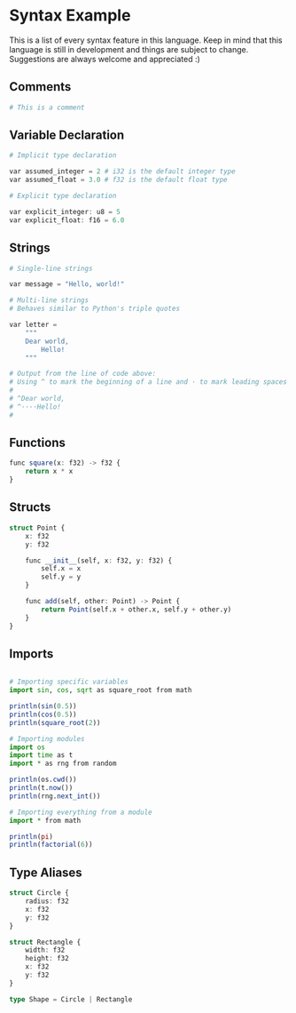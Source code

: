 # Syntax Example

This is a list of every syntax feature in this language. Keep in mind that this language is still in development and things are subject to change. Suggestions are always welcome and appreciated :)

## Comments

```julia
# This is a comment
```

## Variable Declaration

```julia
# Implicit type declaration

var assumed_integer = 2 # i32 is the default integer type
var assumed_float = 3.0 # f32 is the default float type

# Explicit type declaration

var explicit_integer: u8 = 5
var explicit_float: f16 = 6.0
```

## Strings

```julia
# Single-line strings

var message = "Hello, world!"

# Multi-line strings
# Behaves similar to Python's triple quotes

var letter =
    """
    Dear world,
        Hello!
    """

# Output from the line of code above:
# Using ^ to mark the beginning of a line and · to mark leading spaces
#
# ^Dear world,
# ^····Hello!
#
```

## Functions

```julia
func square(x: f32) -> f32 {
    return x * x
}
```

## Structs

```julia
struct Point {
    x: f32
    y: f32

    func __init__(self, x: f32, y: f32) {
        self.x = x
        self.y = y
    }

    func add(self, other: Point) -> Point {
        return Point(self.x + other.x, self.y + other.y)
    }
}
```

## Imports

```julia

# Importing specific variables
import sin, cos, sqrt as square_root from math

println(sin(0.5))
println(cos(0.5))
println(square_root(2))

# Importing modules
import os
import time as t
import * as rng from random

println(os.cwd())
println(t.now())
println(rng.next_int())

# Importing everything from a module
import * from math

println(pi)
println(factorial(6))

```

## Type Aliases

```julia
struct Circle {
    radius: f32
    x: f32
    y: f32
}

struct Rectangle {
    width: f32
    height: f32
    x: f32
    y: f32
}

type Shape = Circle | Rectangle
```
